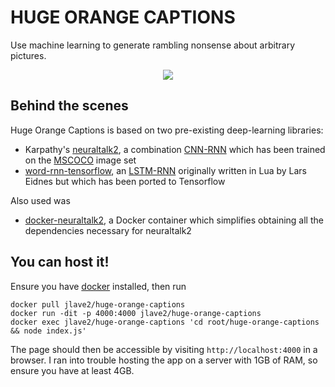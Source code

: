 # HUGE ORANGE CAPTIONS
Use machine learning to generate rambling nonsense about arbitrary pictures.

<p align="center">
  <img src='http://i.imgur.com/b2ANkbb.png' />
</p>

## Behind the scenes
Huge Orange Captions is based on two pre-existing deep-learning libraries:
* Karpathy's [neuraltalk2](https://github.com/karpathy/neuraltalk2), a combination [CNN-RNN](http://datascience.stackexchange.com/a/11621) which has been trained on the [MSCOCO](http://mscoco.org/) image set
* [word-rnn-tensorflow](https://github.com/hunkim/word-rnn-tensorflow), an [LSTM-RNN](http://colah.github.io/posts/2015-08-Understanding-LSTMs/) originally written in Lua by Lars Eidnes but which has been ported to Tensorflow

Also used was
* [docker-neuraltalk2](https://github.com/SaMnCo/docker-neuraltalk2), a Docker container which simplifies obtaining all the dependencies necessary for neuraltalk2

## You can host it!
Ensure you have [docker](https://www.docker.com/) installed, then run
```
docker pull jlave2/huge-orange-captions
docker run -dit -p 4000:4000 jlave2/huge-orange-captions
docker exec jlave2/huge-orange-captions 'cd root/huge-orange-captions && node index.js'
```
The page should then be accessible by visiting `http://localhost:4000` in a browser. I ran into trouble hosting the app on a server with 1GB of RAM, so ensure you have at least 4GB.
